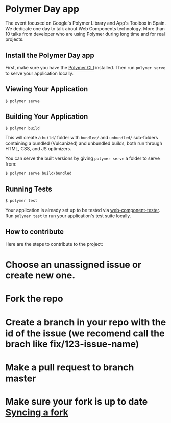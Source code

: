 # Polymer Day app

The event focused on Google's Polymer Library and App's Toolbox in Spain. We dedicate one day to talk about Web Components technology. More than 10 talks from developer who are using Polymer during long time and for real projects.

## Install the Polymer Day app

First, make sure you have the [Polymer CLI](https://www.npmjs.com/package/polymer-cli) installed. Then run `polymer serve` to serve your application locally.

## Viewing Your Application

```
$ polymer serve
```

## Building Your Application

```
$ polymer build
```

This will create a `build/` folder with `bundled/` and `unbundled/` sub-folders
containing a bundled (Vulcanized) and unbundled builds, both run through HTML,
CSS, and JS optimizers.

You can serve the built versions by giving `polymer serve` a folder to serve
from:

```
$ polymer serve build/bundled
```

## Running Tests

```
$ polymer test
```

Your application is already set up to be tested via [web-component-tester](https://github.com/Polymer/web-component-tester). Run `polymer test` to run your application's test suite locally.

## How to contribute

Here are the steps to contribute to the project:

# Choose an unassigned issue or create new one.
# Fork the repo
# Create a branch in your repo with the id of the issue (we recomend call the brach like fix/123-issue-name) 
# Make a pull request to branch master
# Make sure your fork is up to date [Syncing a fork](https://help.github.com/articles/syncing-a-fork/)
 